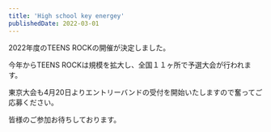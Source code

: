 ```yaml
---
title: 'High school key energey'
publishedDate: 2022-03-01
---
```


2022年度のTEENS ROCKの開催が決定しました。

今年からTEENS ROCKは規模を拡大し、全国１１ヶ所で予選大会が行われます。

東京大会も4月20日よりエントリーバンドの受付を開始いたしますので奮ってご応募ください。

皆様のご参加お待ちしております。

